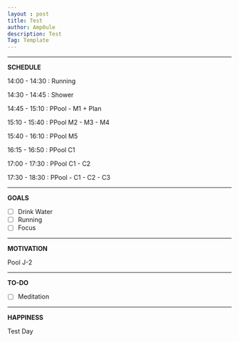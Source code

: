 ```yaml
---
layout : post
title: Test
author: Amp0ule
description: Test
Tag: Template
---
```


*****
**SCHEDULE**

14:00 - 14:30 : Running

14:30 - 14:45 : Shower

14:45 - 15:10 : PPool - M1 + Plan

15:10 - 15:40 : PPool M2 - M3 - M4 

15:40 - 16:10 : PPool M5

16:15 - 16:50 : PPool C1

17:00 - 17:30 : PPool C1 - C2

17:30 - 18:30 : PPool - C1 - C2 - C3 




*****
**GOALS**

- [ ] Drink Water
- [ ] Running
- [ ] Focus 

*****
**MOTIVATION**

Pool J-2

*****
**TO-DO**

 - [ ] Meditation 

*****
**HAPPINESS**

Test Day
